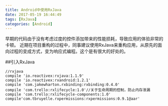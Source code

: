 ```yaml
---
title: Android中使用RxJava
date: 2017-05-19 16:44:49
tags: [RxJava]
categories: [Android]
---
```


早期的代码由于没有考虑过度的控件添加带来的性能损耗，导致应用的体验非常的卡顿。
近期在项目重构的过程中，同事建议使用RxJava来重构应用，从原先的面向过程的变成方式，变为响应式编程。这个是有很大的好处的。

##引入RxJava
```
//rxjava
compile 'io.reactivex:rxjava:1.1.9'
compile 'io.reactivex:rxandroid:1.2.1'
compile 'com.jakewharton.rxbinding:rxbinding:0.4.0'
compile 'com.trello:rxlifecycle:1.0'//关于生命周期的控制，防止内存泄漏
compile 'com.trello:rxlifecycle-components:1.0'
compile'com.tbruyelle.rxpermissions:rxpermissions:0.9.1@aar'
```


